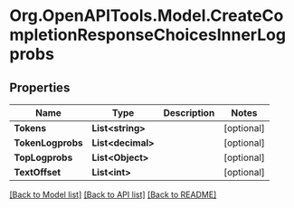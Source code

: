 # Org.OpenAPITools.Model.CreateCompletionResponseChoicesInnerLogprobs

## Properties

Name | Type | Description | Notes
------------ | ------------- | ------------- | -------------
**Tokens** | **List&lt;string&gt;** |  | [optional] 
**TokenLogprobs** | **List&lt;decimal&gt;** |  | [optional] 
**TopLogprobs** | **List&lt;Object&gt;** |  | [optional] 
**TextOffset** | **List&lt;int&gt;** |  | [optional] 

[[Back to Model list]](../README.md#documentation-for-models) [[Back to API list]](../README.md#documentation-for-api-endpoints) [[Back to README]](../README.md)


